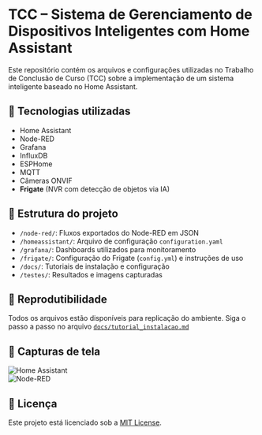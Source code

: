 # TCC – Sistema de Gerenciamento de Dispositivos Inteligentes com Home Assistant

Este repositório contém os arquivos e configurações utilizadas no Trabalho de Conclusão de Curso (TCC) sobre a implementação de um sistema inteligente baseado no Home Assistant.

## 🔧 Tecnologias utilizadas

- Home Assistant
- Node-RED
- Grafana
- InfluxDB
- ESPHome
- MQTT
- Câmeras ONVIF
- **Frigate** (NVR com detecção de objetos via IA)

## 📁 Estrutura do projeto

- `/node-red/`: Fluxos exportados do Node-RED em JSON
- `/homeassistant/`: Arquivo de configuração `configuration.yaml`
- `/grafana/`: Dashboards utilizados para monitoramento
- `/frigate/`: Configuração do Frigate (`config.yml`) e instruções de uso
- `/docs/`: Tutoriais de instalação e configuração
- `/testes/`: Resultados e imagens capturadas

## 📌 Reprodutibilidade

Todos os arquivos estão disponíveis para replicação do ambiente. Siga o passo a passo no arquivo [`docs/tutorial_instalacao.md`](docs/tutorial_instalacao.md)

## 📸 Capturas de tela

![Home Assistant](imagens/home_assistant.png)  
![Node-RED](imagens/node_red.png)

## 📄 Licença

Este projeto está licenciado sob a [MIT License](LICENSE).
